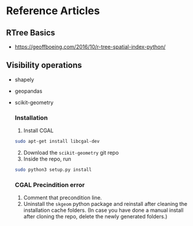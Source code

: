 # Reference Articles

## RTree Basics

- https://geoffboeing.com/2016/10/r-tree-spatial-index-python/


## Visibility operations

- shapely
- geopandas

- scikit-geometry

    ### Installation
    1. Install CGAL
    ```bash
    sudo apt-get install libcgal-dev
    ```
    2. Download the `scikit-geometry` git repo
    3. Inside the repo, run
    ```bash
    sudo python3 setup.py install
    ```

    ### CGAL Precindition error
    1. Comment that precondition line.
    2. Uninstall the `skgeom` python package and reinstall after cleaning the installation cache folders.
    (In case you have done a manual install after cloning the repo, delete the newly generated folders.)